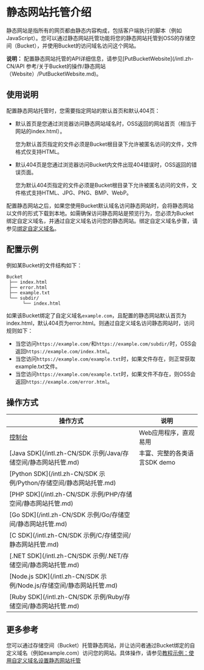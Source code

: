 # 静态网站托管介绍

静态网站是指所有的网页都由静态内容构成，包括客户端执行的脚本（例如JavaScript）。您可以通过静态网站托管功能将您的静态网站托管到OSS的存储空间（Bucket），并使用Bucket的访问域名访问这个网站。

**说明：** 配置静态网站托管的API详细信息，请参见[PutBucketWebsite](/intl.zh-CN/API 参考/关于Bucket的操作/静态网站（Website）/PutBucketWebsite.md)。

## 使用说明

配置静态网站托管时，您需要指定网站的默认首页和默认404页：

-   默认首页是您通过浏览器访问静态网站域名时，OSS返回的网站首页（相当于网站的index.html）。

    您为默认首页指定的文件必须是Bucket根目录下允许被匿名访问的文件，文件格式仅支持HTML。

-   默认404页是您通过浏览器访问Bucket内文件出现404错误时，OSS返回的错误页面。

    您为默认404页指定的文件必须是Bucket根目录下允许被匿名访问的文件，文件格式支持HTML、JPG、PNG、BMP、WebP。


配置静态网站之后，如果您使用Bucket默认域名访问静态网站时，会将静态网站以文件的形式下载到本地。如需确保访问静态网站是预览行为，您必须为Bucket绑定自定义域名，并通过自定义域名访问您的静态网站。绑定自定义域名步骤，请参见[绑定自定义域名](/intl.zh-CN/控制台用户指南/存储空间管理/管理域名/绑定自定义域名.md)。

## 配置示例

例如某Bucket的文件结构如下：

```
Bucket
 ├── index.html
 ├── error.html
 ├── example.txt
 └── subdir/
      └── index.html
```

如果该Bucket绑定了自定义域名`example.com`，且配置的静态网站默认首页为index.html，默认404页为error.html。则通过自定义域名访问静态网站时，访问规则如下：

-   当您访问`https://example.com/`和`https://example.com/subdir/`时，OSS会返回`https://example.com/index.html`。
-   当您访问`https://example.com/example.txt`时，如果文件存在，则正常获取example.txt文件。
-   当您访问`https://example.com/example.txt`时，如果文件不存在，则OSS会返回`https://example.com/error.html`。

## 操作方式

|操作方式|说明|
|----|--|
|[控制台](/intl.zh-CN/控制台用户指南/存储空间管理/基础设置/设置静态网站托管.md)|Web应用程序，直观易用|
|[Java SDK](/intl.zh-CN/SDK 示例/Java/存储空间/静态网站托管.md)|丰富、完整的各类语言SDK demo|
|[Python SDK](/intl.zh-CN/SDK 示例/Python/存储空间/静态网站托管.md)|
|[PHP SDK](/intl.zh-CN/SDK 示例/PHP/存储空间/静态网站托管.md)|
|[Go SDK](/intl.zh-CN/SDK 示例/Go/存储空间/静态网站托管.md)|
|[C SDK](/intl.zh-CN/SDK 示例/C/存储空间/静态网站托管.md)|
|[.NET SDK](/intl.zh-CN/SDK 示例/.NET/存储空间/静态网站托管.md)|
|[Node.js SDK](/intl.zh-CN/SDK 示例/Node.js/存储空间/静态网站托管.md)|
|[Ruby SDK](/intl.zh-CN/SDK 示例/Ruby/存储空间/静态网站托管.md)|

## 更多参考

您可以通过存储空间（Bucket）托管静态网站，并让访问者通过Bucket绑定的自定义域名（例如example.com）访问您的网站。具体操作，请参见[教程示例：使用自定义域名设置静态网站托管](/intl.zh-CN/开发指南/静态网站托管/教程示例：使用自定义域名设置静态网站托管.md)

